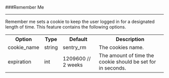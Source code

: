 ###Remember Me

----------

Remember me sets a cookie to keep the user logged in for a designated length of time. This feature contains the following options.

<table>
	<tr>
		<th>Option</th>
		<th>Type</th>
		<th>Default</th>
		<th>Description</th>
	</tr>
	<tr>
		<td>cookie_name</td>
		<td>string</td>
		<td>sentry_rm</td>
		<td>The cookies name.</td>
	</tr>
	<tr>
		<td>expiration</td>
		<td>int</td>
		<td>1209600 // 2 weeks</td>
		<td>The amount of time the cookie should be set for in seconds.</td>
	</tr>
</table>
